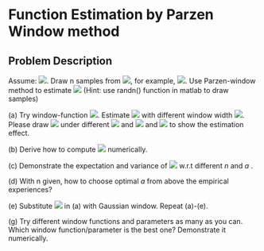 # Function Estimation by Parzen Window method
## Problem Description

Assume:
<img src="http://latex.codecogs.com/gif.latex?p(x)\sim0.2\mathcal{N}(-1,1)+0.8\mathcal{N}(1,1)"/>. 
Draw n samples from <img src="http://latex.codecogs.com/gif.latex?p(x)"/>, for example, <img src="http://latex.codecogs.com/gif.latex?n=5,10,50,100,\cdots,1000,\cdots,10000"/>. Use Parzen-window method to estimate <img src="http://latex.codecogs.com/gif.latex?p_n(x)\approx\,p(x)"/> (Hint: use randn() function in matlab to draw samples)

(a) Try window-function <img src="http://latex.codecogs.com/gif.latex?P(x)=\left\{\begin{aligned}&\frac{1}{a},-\frac{1}{2}a\leq\,x\leq\frac{1}{2}a\\&0,otherwise.\end{aligned}\right."/>. Estimate <img src="http://latex.codecogs.com/gif.latex?p(x)"/> with different window width <img src="http://latex.codecogs.com/gif.latex?a"/>. Please draw <img src="http://latex.codecogs.com/gif.latex?p_n(x)"/> under different <img src="http://latex.codecogs.com/gif.latex?n"/> and <img src="http://latex.codecogs.com/gif.latex?a"/> and <img src="http://latex.codecogs.com/gif.latex?p(x)"/> to show the estimation effect.

(b) Derive how to compute <img src="http://latex.codecogs.com/gif.latex?\epsilon(p_n)=\int[p_n(x)-p(x)]^2dx"/> numerically.

(c) Demonstrate the expectation and variance of <img src="http://latex.codecogs.com/gif.latex?\epsilon(p_n)"/> w.r.t different $n$ and $a$ .

(d) With n given, how to choose optimal $a$ from above the empirical experiences?

(e) Substitute <img src="http://latex.codecogs.com/gif.latex?h(x)"/> in (a) with Gaussian window. Repeat (a)-(e).

(g) Try different window functions and parameters as many as you can. Which window function/parameter is the best one? Demonstrate it numerically.